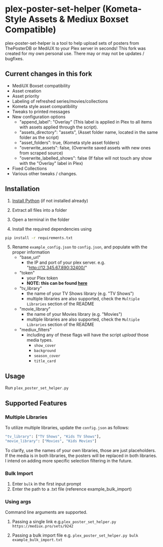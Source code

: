 # plex-poster-set-helper (Kometa-Style Assets & Mediux Boxset Compatible)

plex-poster-set-helper is a tool to help upload sets of posters from ThePosterDB or MediUX to your Plex server in seconds!
This fork was created for my own personal use. There may or may not be updates / bugfixes.

## Current changes in this fork
   - MediUX Boxset compatibility
   - Asset creation
   - Asset priority
   - Labeling of refreshed series/movies/collections
   - Kometa style asset compatibility
   - Tweaks to printed messages
   - New configuration options
        - "append_label": "Overlay" (This label is applied in Plex to all items with assets applied through the script).
        - "assets_directory": "assets", (Asset folder name, located in the same folder as the script)
        - "asset_folders": true, (Kometa style asset folders)
        - "overwrite_assets": false, (Overwrite saved assets with new ones from scraped source)
        - "overwrite_labelled_shows": false (If false will not touch any show with the "Overlay" label in Plex)
   - Fixed Collections
   - Various other tweaks / changes.

## Installation

1. [Install Python](https://www.python.org/downloads/) (if not installed already)

2. Extract all files into a folder

3. Open a terminal in the folder

4. Install the required dependencies using

```bash
pip install -r requirements.txt
```

5. Rename `example_config.json` to `config.json`, and populate with the proper information
   - "base_url"
        - the IP and port of your plex server. e.g. "http://12.345.67.890:32400/"
   - "token"
        - your Plex token
        - **NOTE: this can be found [here](https://support.plex.tv/articles/204059436-finding-an-authentication-token-x-plex-token/)**
   - "tv_library"
        - the name of your TV Shows library (e.g. "TV Shows")
        - multiple libraries are also supported, check the `Multiple Libraries` section of the README
    - "movie_library"
        - the name of your Movies library (e.g. "Movies")
        - multiple libraries are also supported, check the `Multiple Libraries` section of the README
    - "mediux_filters"
        - including any of these flags will have the script *upload* those media types.
          - `show_cover`
          - `background`
          - `season_cover`
          - `title_card`

## Usage

Run `plex_poster_set_helper.py`

## Supported Features
### Multiple Libraries

To utilize multiple libraries, update the `config.json` as follows:

```bash
"tv_library": ["TV Shows", "Kids TV Shows"],
"movie_library": ["Movies", "Kids Movies"]
```

To clarify, use the names of your own libraries, those are just placeholders. If the media is in both libraries, the posters will be replaced in both libraries. I intend on adding more specific selection filtering in the future.

### Bulk Import

1. Enter `bulk` in the first input prompt
2. Enter the path to a .txt file (reference example_bulk_import)

### Using args
Command line arguments are supported.

1. Passing a single link e.g.`plex_poster_set_helper.py https://mediux.pro/sets/9242`

2. Passing a bulk import file e.g. `plex_poster_set_helper.py bulk example_bulk_import.txt`
